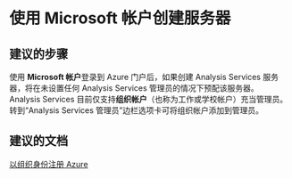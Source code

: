 <properties
    pageTitle="Creating a server using a Microsoft account"
    description="使用 Microsoft 帐户创建服务器"
    service="microsoft.analysisservices"
    resource="servers"
    authors="ashameer"
    resourceTags=""
    selfHelpType="resource"
    supportTopicIds=""
    productPesIds=""
    displayOrder="1"
    cloudEnvironments="public"
 />


# 使用 Microsoft 帐户创建服务器

## **建议的步骤**
使用 **Microsoft 帐户**登录到 Azure 门户后，如果创建 Analysis Services 服务器，将在未设置任何 Analysis Services 管理员的情况下预配该服务器。 Analysis Services 目前仅支持**组织帐户**（也称为工作或学校帐户）充当管理员。 转到“Analysis Services 管理员”边栏选项卡可将组织帐户添加到管理员。

## **建议的文档**
[以组织身份注册 Azure](https://azure.microsoft.com/documentation/articles/sign-up-organization/)



<!--HONumber=Oct16_HO4-->


